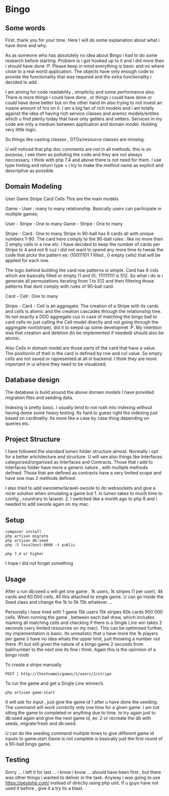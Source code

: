 # Bingo

## Some words 

First. thank you for your time. Here I will do some explanation about what i have done and why.

As as someone who has absolutely no idea about Bingo i had to do some research before starting. 
Problem is i got hooked up to it and i did more then i should have done :P.
Please keep in mind everything is basic and no where close to a real world application. The objects have only enough code
to provide the functionality that was required and the extra functionality i decided to add.

I am aiming for code readability , simplicity and some performance also.
There is more things i could have done , or things i could have done or could have done better but
on the other hand im also trying to not invest an insane amount of hrs on it. I am a big fan of rich models and i am totally against
the idea of having rich service classes and anemic models/entites which u find plenty today that have only getters and setters. Services in my code are only a medium between application and domain model. Holding very little logic.

So things like casting classes , DTOs/resource classes are missing.

U will noticed that php doc comments are not in all methods. this is on purpose, i see them as polluting the code and they are not always neccessary. I think with php 7.4 and above there is not need for them.
I use type hinting and return type + i try to make the method name as explicit and descriptive as possible. 


## Domain Modeling

User Game Stripe Card Cells
This are the main models

Game - User : many to many relationship. Basically users can participate in multiple games;

User - Stripe : One to many
Game - Stripe : One to many

Stripe - Card : One to many
Stripe in 90-ball has 6 cards all with unique numbers 1-90. The card here comply to the 90-ball rules : like 
no more then 2 empty cells in a row etc. I have decided to keep the number of cards per Stripe to 4 and not 6
cuz i did not want to spend any more time to tweak the code that picks the pattern ex: (10011101 1 filled , 0 empty cells) that will be applied for each row.

The logic behind building the card row patterns is simple. Card has 9 cols which are basically filled or empty (1 and 0); 111111111 is 512.
So what i do is i generate all permutations iterating from 1 to 512 and then filtering those patterns that dont comply with rules of 90-ball card.

Card - Cell : One to many

Stripe - Card - Cell is an aggregate. The creation of a Stripe with its cards and cells is atomic and the creation cascades through
the relationship tree. Its not exactly a DDD aggregate cuz in case of matching the bingo ball to card cells im just calling the Cell model
directly and not going through the aggregate root(stripe), did it to seepd up some developmet :P. My intention was that creation and deletion (to be implemented if needed) should also be atomic.

Also Cells in domain model are those parts of the card that have a value. The positionin of thell in the card is defined by row and col value. So empty cells are not saved or rapresented at all
in backend. I think they are more important in ui where they need to be visualized;

## Database design

The database is build around the above domain models
I have provided migration files and seeding data.

Indexing is pretty basic. I usually tend to not rush into indexing without having dome some heavy testing. Its hard to guess right the indexing
just based on cardinality. Its more like a case by case thing depending on queries etc.

## Project Structure

I have followed the standard lumen folder structure almost. Normally i opt for a better artchitecture and structure.
U will see also things like Interfaces categorized/organized as Interfaces and Contracts.
Those that i add to Interfaces folder have more a generic nature , with multiple methods defined.
Those that are defined as contracts have a very limited scope and have one max 2 methods defined.

I also tried to add swooletw/laravel-swoole to do websockets and give a nicer solution when simulating a game
but 1. in lumen takes to much time to config , countrary to laravel. 2. I switched like a month ago to php 8 and i needed to add swoole again on my mac.

## Setup
    composer install
    php artisan migrate
    php artisan db:seed
    php -S localhost:8000 -t public
    
    php 7.4 or higher

I hope i did not forget something    

## Usage
After u run db:seed u will get one game , 1k users, 1k stripes (1 per user), 4k cards and 60 000 cells. All this attached to single game.
U can go inside the Seed class and change the 1k to 5k 15k whatever ... 

Personally i have tried with 1 game 15k users 15k stripes 60k cards 900 000 cells. When running the game , between each ball draw, which
includes marking all matching cells and checking if there is a Single Line win takes 2 seconds (very limited resources on my mac). This can be optimised further, my implementation is basic. Its unrealistic that u have more the 1k players per game (i have no idea whats the upper limit, just throwing a number out there :P)
but still given the nature of a bingo game 2 seconds from ball/number to the next one its fine i think. Again this is the opinnion of a bingo noob

To create a stripe manually 

    POST | http://{hostname}/games/1/users/2/stripe
    
To run the game and get a Single Line winner/s

    php artisan game:start    

It will ask for input , just give the game id 1 after u have done the seeding.
The command will work correctly only one time for a given game. I am not stting the game to completed or anything due to time.
to try again just to db:seed again and give the next game id, ex: 2 or recreate the db with seeds, migrate:fresh and db:seed.

U can do the seeding command multiple times to give different game id inputs to game:start
Game is not complete is basically just the first round of a 90-ball bingo game.

## Testing
Sorry ... i left it for last ... i know i know ... should have been first , but there was other things i wanted to deliver in the task.
Anyway i was going to use https://pestphp.com/ instead of directly using php unit. If u guys have not used it before , give it a try
its a blast.

